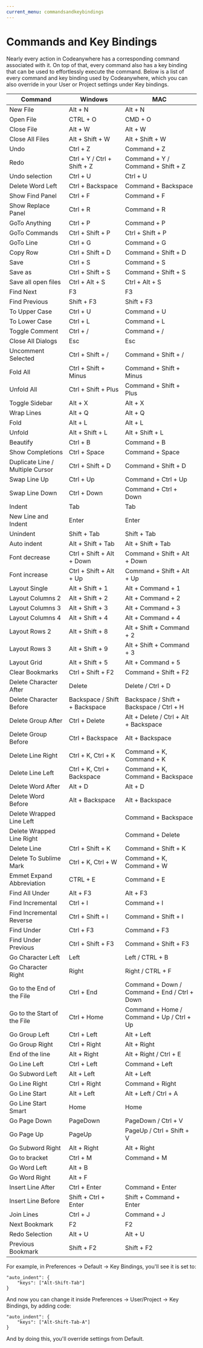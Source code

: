 ```yaml
---
current_menu: commandsandkeybindings
---
```


# Commands and Key Bindings

Nearly every action in Codeanywhere has a corresponding command associated with it. On top of that, every command also has a key binding that can be used to effortlessly execute the command.
Below is a list of every command and key binding used by Codeanywhere, which you can also override in your User or Project settings under Key bindings.

| **Command**  | **Windows** | **MAC** |
|------------------------------------------------------|------------------------------------------|------------------------------------------|
|  New File  | Alt + N  | Alt + N  |
|  Open File | CTRL + O  | CMD + O |
|  Close File  | Alt + W | Alt + W |
|  Close All Files | Alt + Shift + W | Alt + Shift + W  |
|  Undo  | Ctrl + Z | Command + Z |
|  Redo  | Ctrl + Y / Ctrl + Shift + Z | Command + Y / Command + Shift + Z  |
|  Undo selection  | Ctrl + U  | Ctrl + U  |
|  Delete Word Left  | Ctrl + Backspace | Command + Backspace  |
|  Show Find Panel | Ctrl + F  | Command + F |
|  Show Replace Panel  | Ctrl + R  | Command + R |
|  GoTo Anything | Ctrl + P  | Command + P |
|  GoTo Commands | Ctrl + Shift + P  | Ctrl + Shift + P|
|  GoTo Line | Ctrl + G  | Command + G |
|  Copy Row  |Ctrl + Shift + D | Command + Shift + D |
|  Save	| Ctrl + S	| Command + S |
|  Save as	| Ctrl + Shift + S  | Command + Shift + S  |
|  Save all open files	| Ctrl + Alt + S	| Ctrl + Alt + S |
|  Find Next	| F3	| F3  |
|  Find Previous	| Shift + F3  | Shift + F3  |
|  To Upper Case	| Ctrl + U	| Command + U  |
|  To Lower Case	| Ctrl + L	| Command + L  |
|  Toggle Comment	| Ctrl + /	| Command + / |
|  Close All Dialogs	| Esc	| Esc |
|  Uncomment Selected	| Ctrl + Shift + /	| Command + Shift + / |
|  Fold All	| Ctrl + Shift + Minus	| Command + Shift + Minus |
|  Unfold All	| Ctrl + Shift + Plus	| Command + Shift + Plus  |
|  Toggle Sidebar	| Alt + X	| Alt + X |
|  Wrap Lines	| Alt + Q	| Alt + Q |
|  Fold	| Alt + L	| Alt + L |
|  Unfold	| Alt + Shift + L	| Alt + Shift + L |
|  Beautify	| Ctrl + B	| Command + B |
|  Show Completions	| Ctrl + Space	 | Command + Space |
|  Duplicate Line / Multiple Cursor	| Ctrl + Shift + D	| Command + Shift + D |
|  Swap Line Up	| Ctrl + Up	| Command + Ctrl + Up |
|  Swap Line Down	| Ctrl + Down	| Command + Ctrl + Down |
|  Indent	| Tab	| Tab |
| New Line and Indent	| Enter	| Enter |
| Unindent	| Shift + Tab	| Shift + Tab |
| Auto indent	| Alt + Shift + Tab	| Alt + Shift + Tab |
| Font decrease	| Ctrl + Shift + Alt + Down	| Command + Shift + Alt + Down |
| Font increase	| Ctrl + Shift + Alt + Up	| Command + Shift + Alt + Up |
| Layout Single	| Alt + Shift + 1 |	Alt + Command + 1 |
| Layout Columns 2	| Alt + Shift + 2	|  Alt + Command + 2 |
| Layout Columns 3	| Alt + Shift + 3	| Alt + Command + 3 |
| Layout Columns 4	| Alt + Shift + 4	| Alt + Command + 4 |
| Layout Rows 2	| Alt + Shift + 8	| Alt + Shift + Command + 2 |
| Layout Rows 3	| Alt + Shift + 9	| Alt + Shift + Command + 3 |
| Layout Grid	| Alt + Shift + 5	| Alt + Command + 5 |
| Clear  Bookmarks	| Ctrl + Shift + F2	| Command + Shift + F2 |
| Delete Character After	| Delete	| Delete /  Ctrl + D |
| Delete Character Before	| Backspace / Shift + Backspace	| Backspace / Shift + Backspace / Ctrl + H |
| Delete Group After	| Ctrl + Delete	| Alt + Delete / Ctrl + Alt + Backspace |
| Delete Group Before	| Ctrl + Backspace	| Alt + Backspace |
| Delete Line Right	| Ctrl + K, Ctrl + K |	Command + K, Command + K |
| Delete Line Left	| Ctrl + K, Ctrl + Backspace	| Command + K, Command + Backspace |
| Delete Word After	| Alt + D |	Alt + D |
| Delete Word Before	| Alt + Backspace	| Alt + Backspace |
| Delete Wrapped Line Left	|	| Command + Backspace |
| Delete Wrapped Line Right	|	| Command + Delete |
| Delete Line	| Ctrl + Shift + K	| Command + Shift + K |
| Delete To Sublime Mark	| Ctrl + K, Ctrl + W	| Command + K, Command + W |
| Emmet Expand Abbreviation	| CTRL + E	| Command + E |
| Find All Under	| Alt + F3 |	Alt + F3 |
| Find Incremental	| Ctrl + I	| Command + I |
| Find Incremental Reverse	| Ctrl + Shift + I |	Command + Shift + I |
| Find Under	| Ctrl + F3 |	Command + F3 |
| Find Under Previous	| Ctrl + Shift + F3	| Command + Shift + F3|
| Go Character Left	| Left	| Left / CTRL + B |
| Go Character Right	| Right	| Right / CTRL + F |
| Go to the End of the File	| Ctrl + End	| Command + Down / Command + End / Ctrl + Down |
| Go to the Start of the File	| Ctrl + Home |	Command + Home / Command + Up / Ctrl + Up |
| Go Group Left	| Ctrl + Left	| Alt + Left |
| Go Group Right	| Ctrl + Right	| Alt + Right |
| End of the line	| Alt + Right	| Alt + Right / Ctrl + E |
| Go Line Left	| Ctrl + Left	| Command + Left |
| Go Subword Left	| Alt + Left	| Alt + Left |
| Go Line Right	| Ctrl + Right	| Command + Right |
| Go Line Start	| Alt + Left	| Alt + Left / Ctrl + A |
| Go Line Start Smart	| Home	| Home |
| Go Page Down	| PageDown	| PageDown / Ctrl + V |
| Go Page Up	| PageUp	| PageUp / Ctrl + Shift + V |
| Go Subword Right	| Alt + Right |	Alt + Right |
| Go to bracket	| Ctrl + M	| Command + M |
| Go Word Left		| Alt + B |
| Go Word Right		| Alt + F |
| Insert Line After	| Ctrl + Enter	| Command + Enter |
| Insert Line Before	| Shift + Ctrl + Enter	| Shift + Command + Enter |
| Join Lines	| Ctrl + J | Command + J |
| Next Bookmark	| F2	| F2  |
| Redo Selection	| Alt + U |	Alt + U |
| Previous Bookmark	| Shift + F2  |	Shift + F2  |



For example, in Preferences -> Default -> Key Bindings, you'll see it is set to: 
```
"auto_indent": {
    "keys": ["Alt-Shift-Tab"]
}
```
And now you can change it inside Preferences -> User/Project -> Key Bindings, by adding code:
```
"auto_indent": {
    "keys": ["Alt-Shift-Tab-A"]
}
```
And by doing this, you'll override settings from Default. 

